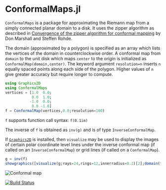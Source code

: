 # ConformalMaps.jl

`ConformalMaps` is a package for approximating the Riemann map from a
simply connected planar domain to a disk. It uses the zipper algorithm as
described in
[Convergence of the zipper algorithm for conformal mapping](http://arxiv.org/abs/math/0605532)
by Don Marshall and Steffen Rohde.

The domain (approximated by a polygon) is specified as an array which lists
the vertices of the domain in counterclockwise order. A conformal
map from `domain` to the unit disk which maps `center` to the origin
is initialized as `ConformalMap(domain,center)`. The keyword argument
`resolution=n` inserts `n` equally spaced points along each side of
the polygon. Higher values of `n` give greater accuracy but require
longer to compute. 

```julia
using Graphics2D
using ConformalMaps
vertices = [1.0  0.0;
            0.0  1.0;
           -1.0  0.0;
            0.0 -1.0]
f = ConformalMap(vertices,0.0;resolution=100)
```

`f` supports function call syntax: `f(0.1im)`

The inverse of `f` is obtained as `inv(g)` and is of type
`InverseConformalMap`. 

If [`Graphics2D`](https://github.com/sswatson/Graphics2D.jl) is installed,
then `visualize` may be used to display the images of certain polar
coordinate level lines under the inverse conformal map (if called on
an `InverseConformalMap`) or grid lines (if called on a `ConformalMap`). 

```julia
g = inv(f)
showgraphics([visualize(g;rays=24,rings=12,innerradius=0.2)[2];domain(f)])
```

![Conformal map](https://github.com/sswatson/ConformalMaps.jl/blob/master/images/square.png)

[![Build Status](https://travis-ci.org/sswatson/ConformalMaps.jl.svg?branch=master)](https://travis-ci.org/sswatson/ConformalMaps.jl)
